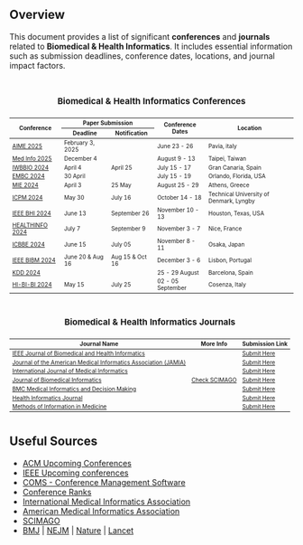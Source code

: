 ## Overview

This document provides a list of significant **conferences** and **journals** related to **Biomedical & Health Informatics**. It includes essential information such as submission deadlines, conference dates, locations, and journal impact factors.

<div align="center" style="overflow-x:auto;text-align:center;vertical-align: middle;">

<table border="0.5" style="font-size: 10px;">
<caption> <h2> Biomedical & Health Informatics Conferences</h2</caption>
<thead>
<tr>
<th rowspan="2">Conference</th>
<th colspan="2">Paper Submission</th> 
<th rowspan="2">Conference Dates</th>
<th rowspan="2">Location</th>
<!-- <th colspan="3">Workshop Paper</th> -->
</tr>
<tr>
<th>Deadline</th><th>Notification</th>
<!--     <th>Name</th><th>Deadline</th> -->
</tr>
</thead>
<tbody>
<!-- Sort the conference dates before adding based on the dates -->
<tr>
    <td><a href="https://aime25.aimedicine.info/">AIME 2025</a></td>
    <!-- Paper Submission Deadline -->
    <td>February 3, 2025</td>
    <!-- Notification Date -->
    <td></td>
    <!-- Conference Date -->
    <td>June 23 - 26</td>
    <td>Pavia, italy</td>
<!--     <td><a href="https://aime24.aimedicine.info/workshop/">Workshops</a></td>
    <td></td> -->
</tr>
<tr>
    <td><a href="https://medinfo2025.org/">Med Info 2025</a></td>
    <!-- Paper Submission Deadline -->
    <td>December 4</td>
    <!-- Notification Date -->
    <td> </td>
    <!-- Conference Date -->
    <td>August 9 - 13</td>
    <td>Taipei, Taiwan</td>
</tr>
<tr>
    <td><a href="https://iwbbio.ugr.es/">IWBBIO 2024</a></td>
    <!-- Paper Submission Deadline -->
    <td>April 4</td>
    <!-- Notification Date -->
    <td>April 25</td>
    <!-- Conference Date -->
    <td>July 15 - 17</td>
    <td>Gran Canaria, Spain</td>

</tr>
<tr>
    <td><a href="https://embc.embs.org/2024/">EMBC 2024</a></td>
    <!-- Paper Submission Deadline -->
    <td>30 April</td>
    <!-- Notification Date -->
    <td></td>
    <!-- Conference Date -->
    <td>July 15 - 19</td>
    <td>Orlando, Florida, USA</td>

</tr>
<tr>
    <td><a href="https://mie2024.org/">MIE 2024</a></td>
    <!-- Paper Submission Deadline -->
    <td>April 3</td>
    <!-- Notification Date -->
    <td>25 May</td>
    <!-- Conference Date -->
    <td>August 25 - 29</td>
    <td>Athens, Greece</td>

</tr>
<tr>
    <td><a href="https://icpmconference.org/2024/">ICPM 2024</a></td>
    <!-- Paper Submission Deadline -->
    <td>May 30</td>
    <!-- Notification Date -->
    <td>July 16</td>
    <!-- Conference Date -->
    <td>October 14 - 18</td>
    <td>Technical University of Denmark, Lyngby</td>
<!--     <td><a href="https://icpmconference.org/2024/workshops/">Workshops</a></td>
    <td></td> -->
</tr>
<tr>
    <td><a href="https://bhi.embs.org/2024/">IEEE BHI 2024</a></td>
    <!-- Paper Submission Deadline -->
    <td>June 13</td>
    <!-- Notification Date -->
    <td>September 26</td>
    <!-- Conference Date -->
    <td>November 10 - 13</td>
    <td>Houston, Texas, USA</td>

</tr>
<tr>
    <td><a href="https://www.iaria.org/conferences2024/HEALTHINFO24.html">HEALTHINFO 2024</a></td>
    <!-- Paper Submission Deadline -->
    <td>July 7</td>
    <!-- Notification Date -->
    <td>September 9</td>
    <!-- Conference Date -->
    <td>November 3 - 7</td>
    <td>Nice, France</td>

</tr>
<tr>
    <td><a href="https://www.icbbe.com/index.html">ICBBE 2024</a></td>
    <!-- Paper Submission Deadline -->
    <td>June 15</td>
    <!-- Notification Date -->
    <td>July 05</td>
    <!-- Conference Date -->
    <td>November 8 - 11</td>
    <td>Osaka, Japan</td>

</tr>
<tr>
    <td><a href="https://ieeebibm.org/BIBM2024/">IEEE BIBM 2024</a></td>
    <!-- Paper Submission Deadline -->
    <td>June 20 & Aug 16</td>
    <!-- Notification Date -->
    <td>Aug 15  & Oct 16</td>
    <!-- Conference Date -->
    <td>December 3 - 6</td>
    <td>Lisbon, Portugal</td>

</tr>
<tr>
    <td><a href="https://kdd2024.kdd.org/">KDD 2024</a></td>
    <!-- Paper Submission Deadline -->
    <td></td>
    <!-- Notification Date -->
    <td></td>
    <!-- Conference Date -->
    <td>25 - 29 August</td>
    <td>Barcelona, Spain</td> 
<!--     <td><a href="https://biokdd.org/biokdd24/regular.html">BIOKDD 2024</a></td>
    <td>May 28</td> -->
</tr>

<tr>
    <td><a href="https://hi-bi-bi.cpsc.ucalgary.ca/2024/">HI-BI-BI 2024</a></td>
    <!-- Paper Submission Deadline -->
    <td>May 15</td>
    <!-- Notification Date -->
    <td>July 25</td>
    <!-- Conference Date -->
    <td>02 - 05 September</td>
    <td>Cosenza, Italy</td> 

</tr>


<!-- <tr>
<td><a href="conference_link_here">Conference Name</a></td>

<td>Submission Deadline</td>
<td>Notification Date</td>
<td>Conference Date</td>
<td>Location</td>
<td>Workshop Name</td>
<td>Workshop Deadline</td>
<td>Workshop Notification</td>
</tr> -->
<!-- Repeat the row block for each conference -->
</tbody>
</table>
</div>

<div align="center" style="overflow-x:auto;text-align:center;vertical-align: middle; font-size: small;">
<table border="0.5" style="font-size: 10px;">
<caption> <h2> Biomedical & Health Informatics Journals</h2></caption>
<thead>
<tr>
<th>Journal Name</th>
<th>More Info</th>
<th>Submission Link</th>
</tr>
</thead>
<tbody>
<!-- Journals sorted by H-Index and Impact Factor -->
<tr>
    <td><a href="https://ieeexplore.ieee.org/xpl/RecentIssue.jsp?punumber=6221020">IEEE Journal of Biomedical and Health Informatics</a></td>
    <td rowspan="7"><a href="https://www.scimagojr.com/">Check SCIMAGO</a></td>
    <td><a href="https://ieee.atyponrex.com/journal/jbhi-embs">Submit Here</a></td>
</tr>
<tr>
    <td><a href="https://academic.oup.com/jamia">Journal of the American Medical Informatics Association (JAMIA)</a></td>
    <td><a href="http://mc.manuscriptcentral.com/jamia">Submit Here</a></td>
</tr>
<tr>
    <td><a href="https://www.sciencedirect.com/journal/international-journal-of-medical-informatics">International Journal of Medical Informatics</a></td>
    <td><a href="https://www.editorialmanager.com/IJMEDI">Submit Here</a></td>
</tr>
<tr>
    <td><a href="https://www.sciencedirect.com/journal/journal-of-biomedical-informatics">Journal of Biomedical Informatics</a></td>
    <td><a href="https://www.editorialmanager.com/jbi/default.aspx">Submit Here</a></td>
</tr>
<tr>
    <td><a href="https://bmcmedinformdecismak.biomedcentral.com/">BMC Medical Informatics and Decision Making</a></td>
    <td><a href="https://bmcmedinformdecismak.biomedcentral.com/submission-guidelines">Submit Here</a></td>
</tr>
<tr>
    <td><a href="https://journals.sagepub.com/home/jhi">Health Informatics Journal</a></td>
    <td><a href="https://journals.sagepub.com/author-instructions/JHI">Submit Here</a></td>
</tr>
<tr>
    <td><a href="https://www.thieme.de/de/methods-information-medicine/journal-information-121222.htm">Methods of Information in Medicine</a></td>
    <td><a href="https://mc.manuscriptcentral.com/methods">Submit Here</a></td>
</tr>
</tbody>
</table>
</div>


## Useful Sources

- [ACM Upcoming Conferences](https://www.acm.org/upcoming-conferences)
- [IEEE Upcoming conferences](https://conferences.ieee.org/conferences_events/conferences/search?q=*&subsequent_q=&date=all&from=&to=&region=all&country=all&pos=0&sortorder=desc&sponsor=&sponsor_type=all&state=all&field_of_interest=all&sortfield=relevance)
- [COMS - Conference Management Software](https://conference-service.com/conferences/index.html)
- [Conference Ranks](http://www.conferenceranks.com/)
- [International Medical Informatics Association](https://amia.org/education-events)
- [American Medical Informatics Association](https://imia-medinfo.org/wp/)
- [SCIMAGO](https://www.scimagojr.com/journalrank.php)
- [BMJ](https://journals.bmj.com/home) | [NEJM](https://www.nejm.org/) | [Nature](https://www.nature.com/siteindex) | [Lancet](https://www.thelancet.com/journals/lancet/article/PIIS0140-6736(01)32110-4/fulltext)

